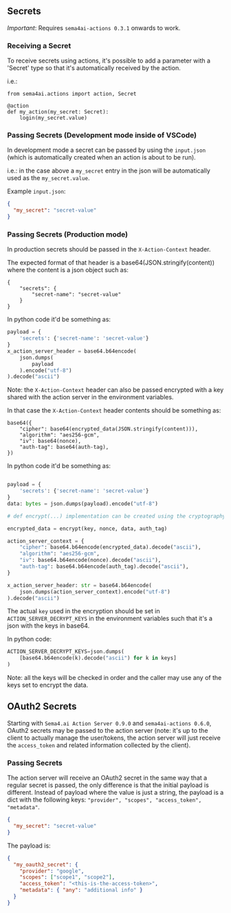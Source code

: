 ## Secrets

_Important_: Requires `sema4ai-actions 0.3.1` onwards to work.

### Receiving a Secret

To receive secrets using actions, it's possible to add a parameter with a
'Secret' type so that it's automatically received by the action.

i.e.:

```
from sema4ai.actions import action, Secret

@action
def my_action(my_secret: Secret):
    login(my_secret.value)
```

### Passing Secrets (Development mode inside of VSCode)

In development mode a secret can be passed by using the `input.json` (which
is automatically created when an action is about to be run).

i.e.: in the case above a `my_secret` entry in the json will be automatically
used as the `my_secret.value`.

Example `input.json`:

```json
{
  "my_secret": "secret-value"
}
```

### Passing Secrets (Production mode)

In production secrets should be passed in the `X-Action-Context` header.

The expected format of that header is a base64(JSON.stringify(content))
where the content is a json object such as:

```
{
    "secrets": {
        "secret-name": "secret-value"
    }
}
```

In python code it'd be something as:

```python
payload = {
    'secrets': {'secret-name': 'secret-value'}
}
x_action_server_header = base64.b64encode(
    json.dumps(
        payload
    ).encode("utf-8")
).decode("ascii")
```

Note: the `X-Action-Context` header can also be passed encrypted with a
key shared with the action server in the environment variables.

In that case the `X-Action-Context` header contents should be something as:

```
base64({
    "cipher": base64(encrypted_data(JSON.stringify(content))),
    "algorithm": "aes256-gcm",
    "iv": base64(nonce),
    "auth-tag": base64(auth-tag),
})
```

In python code it'd be something as:

```python

payload = {
    'secrets': {'secret-name': 'secret-value'}
}
data: bytes = json.dumps(payload).encode("utf-8")

# def encrypt(...) implementation can be created using the cryptography library.

encrypted_data = encrypt(key, nonce, data, auth_tag)

action_server_context = {
    "cipher": base64.b64encode(encrypted_data).decode("ascii"),
    "algorithm": "aes256-gcm",
    "iv": base64.b64encode(nonce).decode("ascii"),
    "auth-tag": base64.b64encode(auth_tag).decode("ascii"),
}

x_action_server_header: str = base64.b64encode(
    json.dumps(action_server_context).encode("utf-8")
).decode("ascii")
```

The actual `key` used in the encryption should be set in `ACTION_SERVER_DECRYPT_KEYS`
in the environment variables such that it's a json with the keys in base64.

In python code:

```python
ACTION_SERVER_DECRYPT_KEYS=json.dumps(
    [base64.b64encode(k).decode("ascii") for k in keys]
)
```

Note: all the keys will be checked in order and the caller may use any of the
keys set to encrypt the data.

## OAuth2 Secrets

Starting with `Sema4.ai Action Server 0.9.0` and `sema4ai-actions 0.6.0`, OAuth2 secrets
may be passed to the action server (note: it's up to the client to actually manage
the user/tokens, the action server will just receive the `access_token` and related
information collected by the client).

### Passing Secrets

The action server will receive an OAuth2 secret in the same way that a regular secret
is passed, the only difference is that the initial payload is different. Instead
of payload where the value is just a string, the payload is a dict with the following
keys: `"provider", "scopes", "access_token", "metadata"`.

```json
{
  "my_secret": "secret-value"
}
```

The payload is:

```json
{
  "my_oauth2_secret": {
    "provider": "google",
    "scopes": ["scope1", "scope2"],
    "access_token": "<this-is-the-access-token>",
    "metadata": { "any": "additional info" }
  }
}
```
